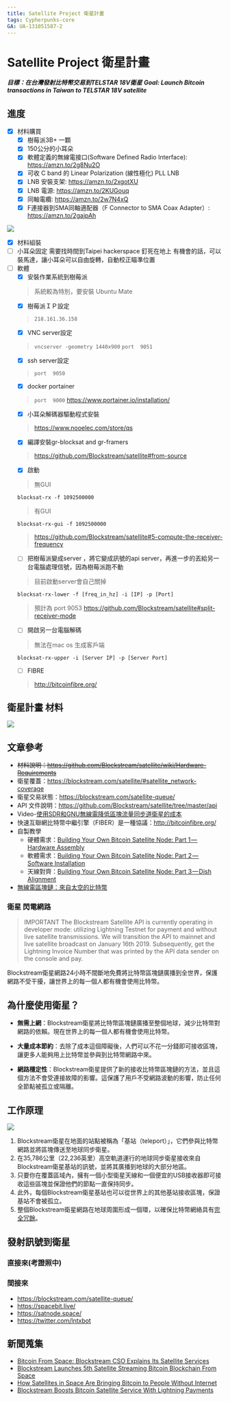 ```yaml
---
title: Satellite Project 衛星計畫
tags: Cypherpunks-core
GA: UA-131051587-2
---
```


# Satellite Project 衛星計畫

***目標：在台灣發射比特幣交易到TELSTAR 18V衛星***
***Goal: Launch Bitcoin transactions in Taiwan to TELSTAR 18V satellite***

## 進度

- [x] 材料購買
    - [x] 樹莓派3B+ 一顆
    - [x] 150公分的小耳朵
    - [x] 軟體定義的無線電接口(Software Defined Radio Interface): https://amzn.to/2g8Nu2O
    - [x] 可收 C band 的 Linear Polarization (線性極化) PLL LNB
    - [x] LNB 安裝支架: https://amzn.to/2xgotXU
    - [x] LNB 電源: https://amzn.to/2KUGouq
    - [x] 同軸電纜: https://amzn.to/2w7N4xQ
    - [x] F連接器到SMA同軸適配器（F Connector to SMA Coax Adapter）: https://amzn.to/2gajpAh

![](https://raw.githubusercontent.com/wiki/Blockstream/satellite/img/hardware_connections.png)
- [x] 材料組裝
- [ ] 小耳朵固定
  需要找時間到Taipei hackerspace 釘死在地上
  有機會的話，可以裝馬達，讓小耳朵可以自由旋轉，自動校正瞄準位置
- [ ] 軟體
    - [x] 安裝作業系統到樹莓派
    > 系統較為特別，要安裝 Ubuntu Mate
    - [x] 樹莓派ＩＰ設定
    > `218.161.36.158`
    - [x] VNC server設定
    > `vncserver -geometry 1440x900`
    > `port  9051`
    - [x] ssh server設定
    > `port  9050`
    - [x] docker portainer
    > `port  9000`
    > https://www.portainer.io/installation/
    - [x] 小耳朵解碼器驅動程式安裝
    > https://www.nooelec.com/store/qs
    - [x] 編譯安裝gr-blocksat and gr-framers
    > https://github.com/Blockstream/satellite#from-source
    - [x] 啟動
    > 無GUI
    ```
    blocksat-rx -f 1092500000
    ```
    > 有GUI
    ```
    blocksat-rx-gui -f 1092500000
    ```
    > https://github.com/Blockstream/satellite#5-compute-the-receiver-frequency
    - [ ] 把樹莓派變成server ，將它變成訊號的api server，再進一步的丟給另一台電腦處理信號，因為樹莓派跑不動
    > 目前啟動server會自己關掉
    ```
    blocksat-rx-lower -f [freq_in_hz] -i [IP] -p [Port]
    ```
    > 預計為 port 9053
    > https://github.com/Blockstream/satellite#split-receiver-mode
    - [ ] 開啟另一台電腦解碼
    > 無法在mac os 生成客戶端
    ```
    blocksat-rx-upper -i [Server IP] -p [Server Port]
    ```
    - [ ] FIBRE
    > http://bitcoinfibre.org/

## 衛星計畫 材料


![](https://i.ibb.co/qWVt7Kb/Screenshot-from-2019-06-17-14-15-42.png)

## 文章參考

* ~~材料說明：https://github.com/Blockstream/satellite/wiki/Hardware-Requirements~~
* 衛星覆蓋：https://blockstream.com/satellite/#satellite_network-coverage
* 衛星交易狀態：https://blockstream.com/satellite-queue/
* API 文件說明：https://github.com/Blockstream/satellite/tree/master/api
* Video-[使用SDR和GNU無線電降低區塊流量同步道衛星的成本](https://www.youtube.com/watch?v=o1N6zjOgmFA&t=158s)
* 快速互聯網比特幣中繼引擎（FIBER）是一種協議：http://bitcoinfibre.org/
* 自製教學
  * 硬體需求：[Building Your Own Bitcoin Satellite Node: Part 1 — Hardware Assembly](/article/building-your-own-bitcoin-satellite-node-part1.md)
  * 軟體需求：[Building Your Own Bitcoin Satellite Node: Part 2 — Software Installation](/article/building-your-own-bitcoin-satellite-node-part2.md)
  * 天線對齊：[Building Your Own Bitcoin Satellite Node: Part 3 — Dish Alignment](/article/building-your-own-bitcoin-satellite-node-part3.md)
* [無線電區塊鏈：來自太空的比特幣](https://hackaday.com/2019/04/02/radio-free-blockchain-bitcoin-from-space/)

### 衛星 閃電網路

> IMPORTANT The Blockstream Satellite API is currently operating in developer mode: utilizing Lightning Testnet for payment and without live satellite transmissions. We will transition the API to mainnet and live satellite broadcast on January 16th 2019.
> Subsequently, get the Lightning Invoice Number that was printed by the API data sender on the console and pay.

Blockstream衛星網路24小時不間斷地免費將比特幣區塊鏈廣播到全世界，保護網路不受干擾，讓世界上的每一個人都有機會使用比特幣。

## 為什麼使用衛星？

* **無需上網**：Blockstream衛星將比特幣區塊鏈廣播至整個地球，減少比特幣對網路的依賴。現在世界上的每一個人都有機會使用比特幣。

* **大量成本節約**：去除了成本這個障礙後，人們可以不花一分錢即可接收區塊，讓更多人能夠用上比特幣並參與到比特幣網路中來。

* **網路穩定性**：Blockstream衛星提供了新的接收比特幣區塊鏈的方法，並且這個方法不會受連接故障的影響。這保護了用戶不受網路波動的影響，防止任何全節點被孤立或隔離。

## 工作原理

![](https://github.com/Blockstream/satellite/raw/master/doc/api_architecture.png?raw=true)

1. Blockstream衛星在地面的站點被稱為「基站（teleport）」，它們參與比特幣網路並將區塊傳送至地球同步衛星。
2. 在35,786公里（22,236英里）高空軌道運行的地球同步衛星接收來自Blockstream衛星基站的訊號，並將其廣播到地球的大部分地區。
3. 只要你在覆蓋區域內，擁有一個小型衛星天線和一個便宜的USB接收器即可接收這些區塊並保證他們的節點一直保持同步。
4. 此外，每個Blockstream衛星基站也可以從世界上的其他基站接收區塊，保證基站不會被孤立。
5. 整個Blockstream衛星網路在地球周圍形成一個環，以確保比特幣網絡具有[完全冗餘](https://zh.wikipedia.org/wiki/%E5%86%97%E9%A4%98)。

## 發射訊號到衛星

### 直接來(考證照中)

### 間接來

* https://blockstream.com/satellite-queue/
* https://spacebit.live/
* https://satnode.space/
* https://twitter.com/lntxbot

## 新聞蒐集

* [Bitcoin From Space: Blockstream CSO Explains Its Satellite Services](https://cointelegraph.com/news/bitcoin-from-space-blockstream-cso-explains-its-satellite-services)
* [Blockstream Launches 5th Satellite Streaming Bitcoin Blockchain From Space](https://cointelegraph.com/news/blockstream-launches-5th-satellite-streaming-bitcoin-blockchain-from-space)
* [How Satellites in Space Are Bringing Bitcoin to People Without Internet](https://blockexplorer.com/news/satellites-bring-bitcoin-to-people-without-internet/)
* [Blockstream Boosts Bitcoin Satellite Service With Lightning Payments](https://www.coindesk.com/blockstream-boosts-bitcoin-satellite-service-with-lightning-payments)